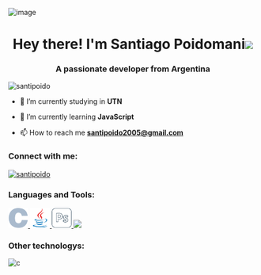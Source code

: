 <img width="225" height="225" alt="image" src="https://github.com/user-attachments/assets/e1d5a605-ae91-4d71-b76f-851d0ac44622" /><h1 align="center">Hey there! I'm Santiago Poidomani<img src="https://media.giphy.com/media/hvRJCLFzcasrR4ia7z/giphy.gif" width="35"></h1>

<h3 align="center">A passionate developer from Argentina</h3>

<p align="left"> <img src="https://komarev.com/ghpvc/?username=santipoido&label=Profile%20views&color=0e75b6&style=flat" alt="santipoido" /> </p>

- 🔭 I’m currently studying in **UTN**

- 🌱 I’m currently learning **JavaScript**

- 📫 How to reach me **santipoido2005@gmail.com**

<h3 align="left">Connect with me:</h3>
<p align="left">
<a href="https://instagram.com/santipoido" target="blank"><img align="center" src="https://raw.githubusercontent.com/rahuldkjain/github-profile-readme-generator/master/src/images/icons/Social/instagram.svg" alt="santipoido" height="30" width="40" /></a>
</p>

<h3 align="left">Languages and Tools:</h3>
<p align="left"> 
<a href="https://www.cprogramming.com/" target="_blank" rel="noreferrer"> <img src="https://raw.githubusercontent.com/devicons/devicon/master/icons/c/c-original.svg" alt="c" width="40" height="40"/> </a> 
<a href="https://www.java.com" target="_blank" rel="noreferrer"> <img src="https://raw.githubusercontent.com/devicons/devicon/master/icons/java/java-original.svg" alt="java" width="40" height="40"/> </a> 
<a href="https://www.photoshop.com/en" target="_blank" rel="noreferrer"> <img src="https://raw.githubusercontent.com/devicons/devicon/master/icons/photoshop/photoshop-line.svg" alt="photoshop" width="40" height="40"/> </a> 
<a href="https://spring.io/projects/spring-boot"> <img src="https://encrypted-tbn0.gstatic.com/images?q=tbn:ANd9GcT8i4zPog-0j0JR_yZglxPhTPZXxN2iMTQ3Dw&s"></a>
</p>

<h3 align="left">Other technologys:</h3>
<p align="left"> <a> <img src="https://e7.pngegg.com/pngimages/747/798/png-clipart-mysql-mysql.png" alt="c" width="40" height="40"/></a></p>
